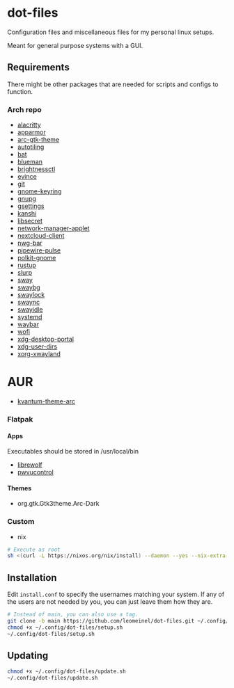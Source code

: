 # dot-files

Configuration files and miscellaneous files for my personal linux setups.

Meant for general purpose systems with a GUI.

## Requirements

There might be other packages that are needed for scripts and configs to function.

### Arch repo

- [alacritty](https://archlinux.org/packages/extra/x86_64/alacritty/)
- [apparmor](https://archlinux.org/packages/extra/x86_64/apparmor/)
- [arc-gtk-theme](https://archlinux.org/packages/extra/any/arc-gtk-theme/)
- [autotiling](https://archlinux.org/packages/extra/any/autotiling/)
- [bat](https://archlinux.org/packages/extra/x86_64/bat/)
- [blueman](https://archlinux.org/packages/extra/x86_64/blueman/)
- [brightnessctl](https://archlinux.org/packages/extra/x86_64/brightnessctl/)
- [evince](https://archlinux.org/packages/extra/x86_64/evince/)
- [git](https://archlinux.org/packages/extra/x86_64/git/)
- [gnome-keyring](https://archlinux.org/packages/extra/x86_64/gnome-keyring/)
- [gnupg](https://archlinux.org/packages/core/x86_64/gnupg/)
- [gsettings](https://archlinux.org/packages/extra/any/gsettings-desktop-schemas/)
- [kanshi](https://archlinux.org/packages/extra/x86_64/kanshi/)
- [libsecret](https://archlinux.org/packages/core/x86_64/libsecret/)
- [network-manager-applet](https://archlinux.org/packages/extra/x86_64/network-manager-applet/)
- [nextcloud-client](https://archlinux.org/packages/extra/x86_64/nextcloud-client/)
- [nwg-bar](https://archlinux.org/packages/extra/x86_64/nwg-bar/)
- [pipewire-pulse](https://archlinux.org/packages/extra/x86_64/pipewire-pulse/)
- [polkit-gnome](https://archlinux.org/packages/extra/x86_64/polkit-gnome/)
- [rustup](https://archlinux.org/packages/extra/x86_64/rustup/)
- [slurp](https://archlinux.org/packages/extra/x86_64/slurp/)
- [sway](https://archlinux.org/packages/extra/x86_64/sway/)
- [swaybg](https://archlinux.org/packages/extra/x86_64/swaybg/)
- [swaylock](https://archlinux.org/packages/extra/x86_64/swaylock/)
- [swaync](https://archlinux.org/packages/extra/x86_64/swaync/)
- [swayidle](https://archlinux.org/packages/?name=swayidle)
- [systemd](https://archlinux.org/packages/core/x86_64/systemd/)
- [waybar](https://archlinux.org/packages/extra/x86_64/waybar/)
- [wofi](https://archlinux.org/packages/extra/x86_64/wofi/)
- [xdg-desktop-portal](https://archlinux.org/packages/extra/x86_64/xdg-desktop-portal/)
- [xdg-user-dirs](https://archlinux.org/packages/extra/x86_64/xdg-user-dirs/)
- [xorg-xwayland](https://archlinux.org/packages/extra/x86_64/xorg-xwayland/)
# AUR

- [kvantum-theme-arc](https://aur.archlinux.org/packages/kvantum-theme-arc)

### Flatpak

#### Apps

Executables should be stored in /usr/local/bin

- [librewolf](https://flathub.org/apps/io.gitlab.librewolf-community)
- [pwvucontrol](https://flathub.org/apps/com.saivert.pwvucontrol)

#### Themes

- org.gtk.Gtk3theme.Arc-Dark

### Custom

- nix

```sh
# Execute as root
sh <(curl -L https://nixos.org/nix/install) --daemon --yes --nix-extra-conf-file ~/.config/dot-files/nix.conf
```

## Installation

Edit `install.conf` to specify the usernames matching your system. If any of the users are not needed by you, you can just leave them how they are.

```sh
# Instead of main, you can also use a tag.
git clone -b main https://github.com/leomeinel/dot-files.git ~/.config/dot-files
chmod +x ~/.config/dot-files/setup.sh
~/.config/dot-files/setup.sh
```

## Updating

```sh
chmod +x ~/.config/dot-files/update.sh
~/.config/dot-files/update.sh
```
